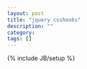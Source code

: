 ```yaml
---
layout: post
title: "jquery csshooks"
description: ""
category: 
tags: []
---
```

{% include JB/setup %}
